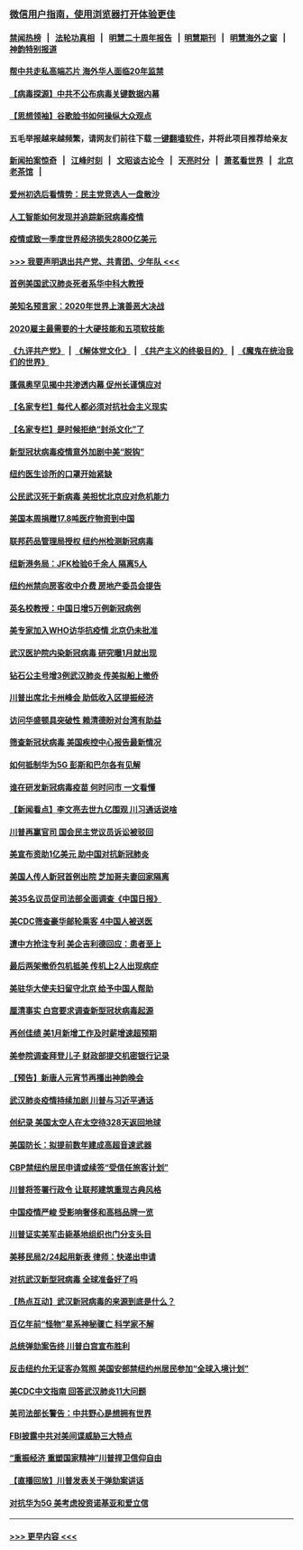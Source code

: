 ### [微信用户指南，使用浏览器打开体验更佳](https://github.com/gfw-breaker/banned-news1/blob/master/indexes/wechat-guide.md?t=0)
#### [禁闻热榜](热点新闻.md?t=0)  &nbsp;&nbsp;|&nbsp;&nbsp; [法轮功真相](https://github.com/gfw-breaker/truth/blob/master/README.md?t=0) &nbsp;&nbsp;|&nbsp;&nbsp; [明慧二十周年报告](https://github.com/gfw-breaker/mh-reports/blob/master/README.md?t=0) &nbsp;&nbsp;|&nbsp;&nbsp;[明慧期刊](https://github.com/gfw-breaker/mh-qikan) &nbsp;&nbsp;|&nbsp;&nbsp; [明慧海外之窗](https://github.com/gfw-breaker/mh-news/blob/master/README.md?t=0) &nbsp;&nbsp;|&nbsp;&nbsp; [神韵特别报道](https://github.com/gfw-breaker/mh-news/blob/master/shenyun.md?t=0)
#### [帮中共走私高端芯片 海外华人面临20年监禁](../pages/nsc412/n11855016.md?t=02101402) 
#### [【病毒探源】中共不公布病毒关键数据内幕](../pages/nsc412/n11856584.md?t=02101402) 
#### [【思想领袖】谷歌脸书如何操纵大众观点](../pages/nsc412/n11680874.md?t=02101402) 
#### 五毛举报越来越频繁，请网友们前往下载 [一键翻墙软件](https://github.com/gfw-breaker/ssr-accounts)，并将此项目推荐给亲友
#### [新闻拍案惊奇](https://github.com/gfw-breaker/banned-news1/blob/master/pages/link4.md) &nbsp;&nbsp;|&nbsp;&nbsp; [江峰时刻](https://github.com/gfw-breaker/banned-news1/blob/master/pages/link4.md) &nbsp;&nbsp;|&nbsp;&nbsp; [文昭谈古论今](https://github.com/gfw-breaker/banned-news1/blob/master/pages/link4.md) &nbsp;&nbsp;|&nbsp;&nbsp; [天亮时分](https://github.com/gfw-breaker/banned-news1/blob/master/pages/link4.md) &nbsp;&nbsp;|&nbsp;&nbsp; [萧茗看世界](https://github.com/gfw-breaker/banned-news1/blob/master/pages/link4.md) &nbsp;&nbsp;|&nbsp;&nbsp; [北京老茶馆](https://github.com/gfw-breaker/banned-news1/blob/master/pages/link4.md) &nbsp;&nbsp;|&nbsp;&nbsp; 
#### [爱州初选后看情势：民主党竞选人一盘散沙](../pages/nsc412/n11856557.md?t=02101402) 
#### [人工智能如何发现并追踪新冠病毒疫情](../pages/nsc412/n11856398.md?t=02101402) 
#### [疫情或致一季度世界经济损失2800亿美元](../pages/nsc412/n11855639.md?t=02101402) 
#### [>>> 我要声明退出共产党、共青团、少年队 <<<](https://github.com/begood0513/goodnews/blob/master/quit/letter.md) 
#### [首例美国武汉肺炎死者系华中科大教授](../pages/nsc412/n11855500.md?t=02101402) 
#### [美知名预言家：2020年世界上演善恶大决战](../pages/nsc412/n11855418.md?t=02101402) 
#### [2020雇主最需要的十大硬技能和五项软技能](../pages/nsc412/n11850953.md?t=02101402) 
#### [《九评共产党》](https://github.com/begood0513/9ping.md/blob/master/README.md) &nbsp;|&nbsp; [《解体党文化》](../../../../jtdwh.md/blob/master/README.md)  &nbsp;|&nbsp; [《共产主义的终极目的》](../../../../gczydzjmd.md/blob/master/README.md) &nbsp;|&nbsp; [《魔鬼在统治我们的世界》](../../../../mgztzwmdsj.md/blob/master/README.md) 
#### [蓬佩奥罕见揭中共渗透内幕 促州长谨慎应对](../pages/nsc412/n11854685.md?t=02101402) 
#### [【名家专栏】每代人都必须对抗社会主义现实](../pages/nsc412/n11831412.md?t=02101402) 
#### [【名家专栏】是时候拒绝“封杀文化”了](../pages/nsc412/n11814093.md?t=02101402) 
#### [新型冠状病毒疫情意外加剧中美“脱钩”](../pages/nsc412/n11854475.md?t=02101402) 
#### [纽约医生诊所的口罩开始紧缺](../pages/nsc412/n11853364.md?t=02101402) 
#### [公民武汉死于新病毒 美担忧北京应对危机能力](../pages/nsc412/n11854331.md?t=02101402) 
#### [美国本周捐赠17.8吨医疗物资到中国](../pages/nsc412/n11854269.md?t=02101402) 
#### [联邦药品管理局授权  纽约州检测新冠病毒](../pages/nsc412/n11853371.md?t=02101402) 
#### [纽新港务局：JFK检验6千余人  隔离5人](../pages/nsc412/n11853366.md?t=02101402) 
#### [纽约州禁向房客收中介费  房地产委员会提告](../pages/nsc412/n11853360.md?t=02101402) 
#### [英名校教授：中国日增5万例新冠病例](../pages/nsc412/n11854174.md?t=02101402) 
#### [美专家加入WHO访华抗疫情 北京仍未批准](../pages/nsc412/n11854043.md?t=02101402) 
#### [武汉医护院内染新冠病毒 研究曝1月就出现](../pages/nsc412/n11852928.md?t=02101402) 
#### [钻石公主号增3例武汉肺炎 传美拟船上撤侨](../pages/nsc412/n11853240.md?t=02101402) 
#### [川普出席北卡州峰会 助低收入区提振经济](../pages/nsc412/n11853232.md?t=02101402) 
#### [访问华盛顿具突破性 赖清德盼对台湾有助益](../pages/nsc412/n11853129.md?t=02101402) 
#### [筛查新冠状病毒 美国疾控中心报告最新情况](../pages/nsc412/n11853070.md?t=02101402) 
#### [如何抵制华为5G 彭斯和巴尔各有见解](../pages/nsc412/n11852535.md?t=02101402) 
#### [谁在研发新冠病毒疫苗 何时问市 一文看懂](../pages/nsc412/n11852840.md?t=02101402) 
#### [【新闻看点】李文亮去世九亿围观 川习通话说啥](../pages/nsc412/n11852360.md?t=02101402) 
#### [川普再赢官司 国会民主党议员诉讼被驳回](../pages/nsc412/n11852287.md?t=02101402) 
#### [美宣布资助1亿美元 助中国对抗新冠肺炎](../pages/nsc412/n11852531.md?t=02101402) 
#### [美国人传人新冠首例出院 芝加哥夫妻回家隔离](../pages/nsc412/n11852452.md?t=02101402) 
#### [美35名议员促司法部全面调查《中国日报》](../pages/nsc412/n11852435.md?t=02101402) 
#### [美CDC筛查豪华邮轮乘客 4中国人被送医](../pages/nsc412/n11852085.md?t=02101402) 
#### [遭中方抢注专利 美企吉利德回应：患者至上](../pages/nsc412/n11852037.md?t=02101402) 
#### [最后两架撤侨包机抵美 传机上2人出现病症](../pages/nsc412/n11852173.md?t=02101402) 
#### [美驻华大使夫妇留守北京 给予中国人帮助](../pages/nsc412/n11852165.md?t=02101402) 
#### [厘清事实 白宫要求调查新型冠状病毒起源](../pages/nsc412/n11852106.md?t=02101402) 
#### [再创佳绩 美1月新增工作及时薪增速超预期](../pages/nsc412/n11852174.md?t=02101402) 
#### [美参院调查拜登儿子 财政部提交机密银行记录](../pages/nsc412/n11851808.md?t=02101402) 
#### [【预告】新唐人元宵节再播出神韵晚会](../pages/nsc412/n11843192.md?t=02101402) 
#### [武汉肺炎疫情持续加剧 川普与习近平通话](../pages/nsc412/n11851613.md?t=02101402) 
#### [创纪录 美国太空人在太空待328天返回地球](../pages/nsc412/n11851266.md?t=02101402) 
#### [美国防长：拟提前数年建成高超音速武器](../pages/nsc412/n11850959.md?t=02101402) 
#### [CBP禁纽约居民申请或续签“受信任旅客计划”](../pages/nsc412/n11850857.md?t=02101402) 
#### [川普将签署行政令 让联邦建筑重现古典风格](../pages/nsc412/n11850654.md?t=02101402) 
#### [中国疫情严峻 受影响奢侈和高档品牌一览](../pages/nsc412/n11850319.md?t=02101402) 
#### [川普证实美军击毙基地组织也门分支头目](../pages/nsc412/n11850383.md?t=02101402) 
#### [美移民局2/24起用新表 律师：快递出申请](../pages/nsc412/n11848220.md?t=02101402) 
#### [对抗武汉新型冠病毒 全球准备好了吗](../pages/nsc412/n11850142.md?t=02101402) 
#### [【热点互动】武汉新冠病毒的来源到底是什么？](../pages/nsc412/n11849749.md?t=02101402) 
#### [百亿年前“怪物”星系神秘骤亡 科学家不解](../pages/nsc412/n11849863.md?t=02101402) 
#### [总统弹劾案告终 川普白宫宣布胜利](../pages/nsc412/n11849985.md?t=02101402) 
#### [反击纽约允无证客办驾照  美国安部禁纽约州居民参加“全球入境计划”](../pages/nsc412/n11849828.md?t=02101402) 
#### [美CDC中文指南 回答武汉肺炎11大问题](../pages/nsc412/n11849703.md?t=02101402) 
#### [美司法部长警告：中共野心是想拥有世界](../pages/nsc412/n11849769.md?t=02101402) 
#### [FBI披露中共对美间谍威胁三大特点](../pages/nsc412/n11849700.md?t=02101402) 
#### [“重振经济 重塑国家精神”川普捍卫信仰自由](../pages/nsc412/n11849641.md?t=02101402) 
#### [【直播回放】川普发表关于弹劾案讲话](../pages/nsc412/n11849472.md?t=02101402) 
#### [对抗华为5G 美考虑投资诺基亚和爱立信](../pages/nsc412/n11849510.md?t=02101402) 

----
#### [ >>> 更早内容 <<< ](../indexes/nsc412-earlier.md)

